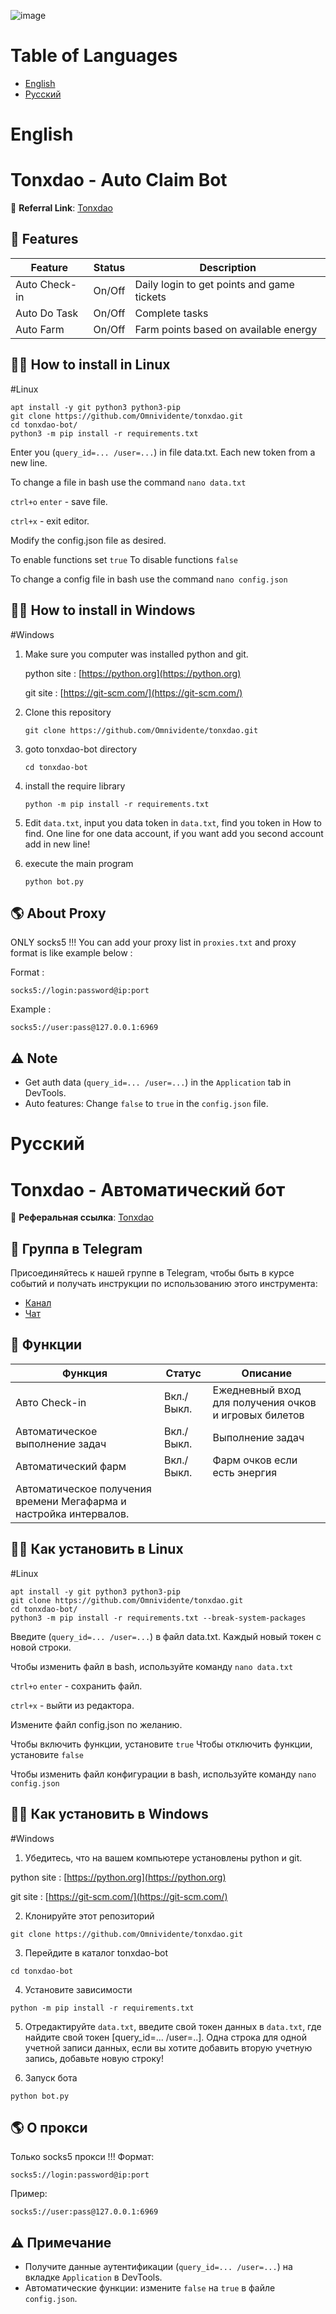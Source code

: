 ![image](https://github.com/user-attachments/assets/8d695ee7-fce7-4c3f-ac8b-11a6785c9c24)

# Table of Languages
- [English](#English)
- [Русский](#Русский)
# English
# Tonxdao - Auto Claim Bot

🔗 **Referral Link**: [Tonxdao](https://t.me/tonxdao_bot?start=ref_288096037)

## 🌟 Features

| Feature        | Status | Description                                |
| -------------- | ------ | ------------------------------------------ |
| Auto Check-in  | On/Off | Daily login to get points and game tickets |
| Auto Do Task   | On/Off | Complete tasks                             |
| Auto Farm	  	 | On/Off | Farm points based on available energy      |


## 🧑‍🔧 How to install in Linux
#Linux
```shell
apt install -y git python3 python3-pip
git clone https://github.com/Omnividente/tonxdao.git
cd tonxdao-bot/
python3 -m pip install -r requirements.txt
```
Enter you (`query_id=... /user=...`) in file data.txt. Each new token from a new line.

To change a file in bash use the command `nano data.txt`

`ctrl+o` `enter` -  save file.

`ctrl+x` -  exit editor.


Modify the config.json file as desired.

To enable functions set `true`
To disable functions `false`

To change a config file in bash use the command `nano config.json`

## 👩‍🔧 How to install in Windows
#Windows
1. Make sure you computer was installed python and git.
   
   python site : [https://python.org](https://python.org)
   
   git site : [https://git-scm.com/](https://git-scm.com/)

2. Clone this repository
   ```shell
   git clone https://github.com/Omnividente/tonxdao.git

3. goto tonxdao-bot directory
   ```
   cd tonxdao-bot
   ```

4. install the require library
   ```
   python -m pip install -r requirements.txt
   ```

5. Edit `data.txt`, input you data token in `data.txt`, find you token in How to find. One line for one data account, if you want add you second account add in new line!

6. execute the main program 
   ```
   python bot.py
   ```


## 🌎 About Proxy
ONLY socks5 !!!
You can add your proxy list in `proxies.txt` and proxy format is like example below :

Format :

```
socks5://login:password@ip:port
```

Example :

```
socks5://user:pass@127.0.0.1:6969
```

## ⚠️ Note

- Get auth data (`query_id=... /user=...`) in the `Application` tab in DevTools.
- Auto features: Change `false` to `true` in the `config.json` file.





# Русский
# Tonxdao - Автоматический бот

🔗 **Реферальная ссылка**: [Tonxdao](https://t.me/tonxdao_bot?start=ref_288096037)

## 📢 Группа в Telegram

Присоединяйтесь к нашей группе в Telegram, чтобы быть в курсе событий и получать инструкции по использованию этого инструмента:

- [Канал](https://t.me/CryptoProjects_sbt)
- [Чат](https://t.me/cryptoprojectssbt)

## 🌟 Функции

| Функция | Статус | Описание |
| -------------- | ------ | ------------------------------------------ |
| Авто Check-in | Вкл./Выкл. | Ежедневный вход для получения очков и игровых билетов |
| Автоматическое выполнение задач | Вкл./Выкл. | Выполнение задач |
| Автоматический фарм | Вкл./Выкл. | Фарм очков если есть энергия |
| Автоматическое получения времени Мегафарма и настройка интервалов.


## 🧑‍🔧 Как установить в Linux
#Linux
```shell
apt install -y git python3 python3-pip
git clone https://github.com/Omnividente/tonxdao.git
cd tonxdao-bot/
python3 -m pip install -r requirements.txt --break-system-packages
```
Введите (`query_id=... /user=...`) в файл data.txt. Каждый новый токен с новой строки.



Чтобы изменить файл в bash, используйте команду `nano data.txt`

`ctrl+o` `enter` - сохранить файл.

`ctrl+x` - выйти из редактора.

Измените файл config.json по желанию.

Чтобы включить функции, установите `true`
Чтобы отключить функции, установите `false`

Чтобы изменить файл конфигурации в bash, используйте команду `nano config.json`


## 👩‍🔧 Как установить в Windows
#Windows
1. Убедитесь, что на вашем компьютере установлены python и git.

python site : [https://python.org](https://python.org)

git site : [https://git-scm.com/](https://git-scm.com/)

2. Клонируйте этот репозиторий
```
git clone https://github.com/Omnividente/tonxdao.git
```

3. Перейдите в каталог tonxdao-bot
```
cd tonxdao-bot
```

4. Установите зависимости
```
python -m pip install -r requirements.txt
```

5. Отредактируйте `data.txt`, введите свой токен данных в `data.txt`, где найдите свой токен [query_id=... /user=..]. Одна строка для одной учетной записи данных, если вы хотите добавить вторую учетную запись, добавьте новую строку!

6. Запуск бота
```
python bot.py
```

## 🌎 О прокси
Только socks5 прокси !!!
Формат:

```
socks5://login:password@ip:port
```

Пример:

```
socks5://user:pass@127.0.0.1:6969
```


## ⚠️ Примечание

- Получите данные аутентификации (`query_id=... /user=...`) на вкладке `Application` в DevTools.
- Автоматические функции: измените `false` на `true` в файле `config.json`.
